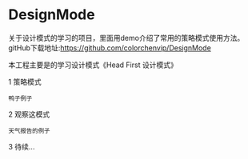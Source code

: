 # DesignMode
关于设计模式的学习的项目，里面用demo介绍了常用的策略模式使用方法。
gitHub下载地址:https://github.com/colorchenvip/DesignMode

本工程主要是的学习设计模式《Head First 设计模式》

1 策略模式

    鸭子例子

2 观察这模式

    天气报告的例子
  
3 待续...
